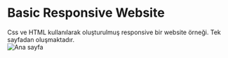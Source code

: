 # Basic Responsive Website
Css ve HTML kullanılarak oluşturulmuş responsive bir website örneği. Tek sayfadan oluşmaktadır.  
![Ana sayfa](https://github.com/Enes-Kurt/Front-End-Examples/assets/107583928/26ed5297-ef21-4deb-81ad-3945a4d6974f)
